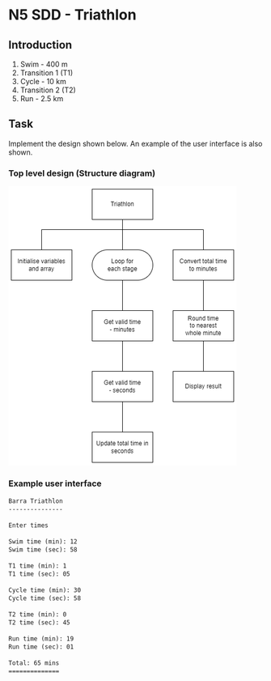 # N5 SDD - Triathlon  


## Introduction

1. Swim - 400 m
2. Transition 1 (T1)
3. Cycle - 10 km
4. Transition 2 (T2)
5. Run - 2.5 km


## Task

Implement the design shown below.  An example of the user interface is also shown.



### Top level design (Structure diagram)

  ![Structure diagram](assets/sd.png)


### Example user interface

```
Barra Triathlon
---------------

Enter times

Swim time (min): 12
Swim time (sec): 58

T1 time (min): 1
T1 time (sec): 05

Cycle time (min): 30
Cycle time (sec): 58

T2 time (min): 0
T2 time (sec): 45

Run time (min): 19
Run time (sec): 01

Total: 65 mins
==============
